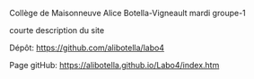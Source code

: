 Collège de Maisonneuve
Alice Botella-Vigneault
mardi groupe-1

courte description du site


Dépôt: https://github.com/alibotella/labo4

Page gitHub: https://alibotella.github.io/Labo4/index.htm
